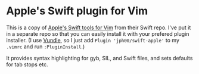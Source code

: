 # Apple's Swift plugin for Vim

This is a copy of [Apple's Swift tools for Vim](https://github.com/apple/swift/tree/master/utils/vim) from their Swift repo. I've put it in a separate repo so that you can easily install it with your prefered plugin installer. (I use [Vundle](https://github.com/VundleVim/Vundle.vim), so I just add `Plugin 'jph00/swift-apple'` to my `.vimrc` and run `:PluginInstall`.)

It provides syntax highlighting for gyb, SIL, and Swift files, and sets defaults for tab stops etc.
